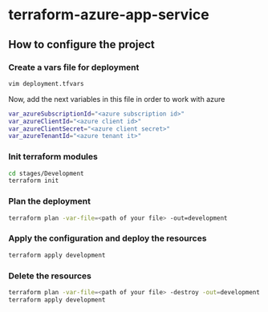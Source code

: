# terraform-azure-app-service

## How to configure the project


### Create a vars file for deployment
```bash
vim deployment.tfvars
```

Now, add the next variables in this file in order to work with azure

```bash
var_azureSubscriptionId="<azure subscription id>"
var_azureClientId="<azure client id>"
var_azureClientSecret="<azure client secret>"
var_azureTenantId="<azure tenant it>"
```

### Init terraform modules
```bash
cd stages/Development
terraform init
```
### Plan the deployment
```bash
terraform plan -var-file=<path of your file> -out=development
```
### Apply the configuration and deploy the resources
```bash
terraform apply development
```

### Delete the resources
```bash
terraform plan -var-file=<path of your file> -destroy -out=development
terraform apply development
```